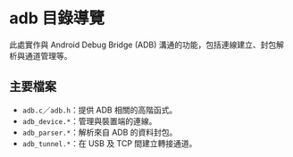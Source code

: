 # adb 目錄導覽

此處實作與 Android Debug Bridge (ADB) 溝通的功能，包括連線建立、封包解析與通道管理等。

## 主要檔案

- `adb.c`／`adb.h`：提供 ADB 相關的高階函式。
- `adb_device.*`：管理與裝置端的連線。
- `adb_parser.*`：解析來自 ADB 的資料封包。
- `adb_tunnel.*`：在 USB 及 TCP 間建立轉接通道。

